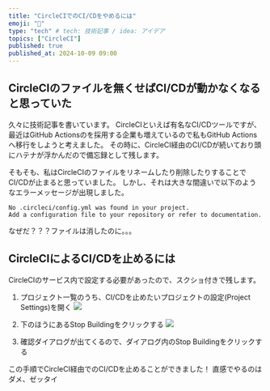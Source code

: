 ```yaml
---
title: "CircleCIでのCI/CDをやめるには"
emoji: "🚫"
type: "tech" # tech: 技術記事 / idea: アイデア
topics: ["CircleCI"]
published: true
published_at: 2024-10-09 09:00
---
```


## CircleCIのファイルを無くせばCI/CDが動かなくなると思っていた
久々に技術記事を書いています。
CircleCIといえば有名なCI/CDツールですが、最近はGitHub Actionsのを採用する企業も増えているので私もGitHub Actionsへ移行をしようと考えました。
その時に、CircleCI経由のCI/CDが続いており頭にハテナが浮かんだので備忘録として残します。

そもそも、私はCircleCIのファイルをリネームしたり削除したりすることでCI/CDが止まると思っていました。
しかし、それは大きな間違いで以下のようなエラーメッセージが出現しました。

```
No .circleci/config.yml was found in your project.
Add a configuration file to your repository or refer to documentation.
```

なぜだ？？？ファイルは消したのに。。。

## CircleCIによるCI/CDを止めるには
CircleCIのサービス内で設定する必要があったので、スクショ付きで残します。

1. プロジェクト一覧のうち、CI/CDを止めたいプロジェクトの設定(Project Settings)を開く
![](https://storage.googleapis.com/zenn-user-upload/c866d242a898-20241008.png)

2. 下のほうにあるStop Buildingをクリックする
![](https://storage.googleapis.com/zenn-user-upload/4be48c22434d-20241008.png)

3. 確認ダイアログが出てくるので、ダイアログ内のStop Buildingをクリックする

この手順でCircleCI経由でのCI/CDを止めることができました！
直感でやるのはダメ、ゼッタイ
